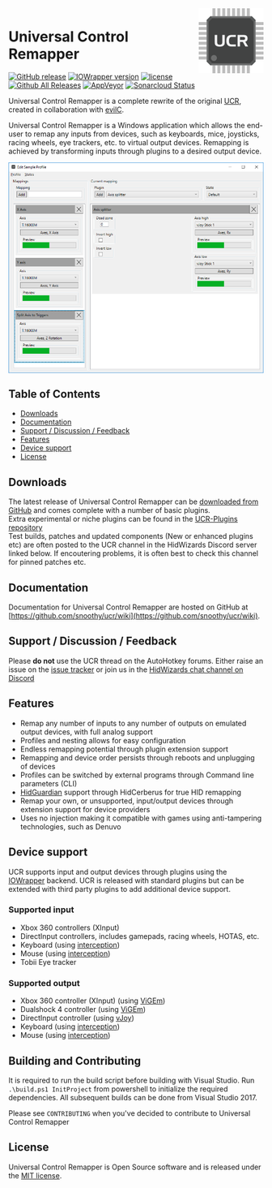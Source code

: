 <img src="icon.png" align="right" />

# Universal Control Remapper
[![GitHub release](https://img.shields.io/badge/release-v0.7.0-blue.svg)](https://github.com/Snoothy/UCR/releases/tag/v0.7.0) [![IOWrapper version](https://img.shields.io/badge/IOWrapper-v0.10.0-blue.svg)](https://github.com/evilC/IOWrapper) [![license](https://img.shields.io/github/license/snoothy/ucr.svg)](https://github.com/Snoothy/UCR/blob/master/LICENSE) [![Github All Releases](https://img.shields.io/github/downloads/snoothy/ucr/total.svg)](https://github.com/Snoothy/UCR/releases) [![AppVeyor](https://ci.appveyor.com/api/projects/status/github/Snoothy/UCR?svg=true)](https://ci.appveyor.com/project/Snoothy/ucr) [![Sonarcloud Status](https://sonarcloud.io/api/project_badges/measure?project=Snoothy_UCR&metric=alert_status)](https://sonarcloud.io/dashboard?id=Snoothy_UCR)

Universal Control Remapper is a complete rewrite of the original [UCR](https://github.com/evilC/UCR), created in collaboration with [evilC](https://github.com/evilC/).

Universal Control Remapper is a Windows application which allows the end-user to remap any inputs from devices, such as keyboards, mice, joysticks, racing wheels, eye trackers, etc. to virtual output devices. Remapping is achieved by transforming inputs through plugins to a desired output device.

<img src="Screenshot.png" align="center" />

## Table of Contents ##

- [Downloads](#downloads)
- [Documentation](#documentation)
- [Support / Discussion / Feedback](#support--discussion--feedback)
- [Features](#features)
- [Device support](#device-support)
- [License](#license)



## Downloads ##

The latest release of Universal Control Remapper can be [downloaded from GitHub](https://github.com/snoothy/ucr/releases) and comes complete with a number of basic plugins.  
Extra experimental or niche plugins can be found in the [UCR-Plugins repository](https://github.com/HidWizards/UCR-Plugins)  
Test builds, patches and updated components (New or enhanced plugins etc) are often posted to the UCR channel in the HidWizards Discord server linked below. If encoutering problems, it is often best to check this channel for pinned patches etc.


## Documentation ##

Documentation for Universal Control Remapper are hosted on GitHub at [https://github.com/snoothy/ucr/wiki](https://github.com/snoothy/ucr/wiki).



## Support / Discussion / Feedback

Please **do not** use the UCR thread on the AutoHotkey forums. Either raise an issue on the [issue tracker](https://github.com/Snoothy/UCR/issues) or join us in the [HidWizards chat channel on Discord](https://discord.gg/MmnhQYQ)



## Features ##

- Remap any number of inputs to any number of outputs on emulated output devices, with full analog support
- Profiles and nesting allows for easy configuration 
- Endless remapping potential through plugin extension support
- Remapping and device order persists through reboots and unplugging of devices
- Profiles can be switched by external programs through Command line parameters (CLI)
- [HidGuardian](https://github.com/nefarius/ViGEm/tree/master/Sys/HidGuardian) support through HidCerberus for true HID remapping 
- Remap your own, or unsupported, input/output devices through extension support for device providers
- Uses no injection making it compatible with games using anti-tampering technologies, such as Denuvo



## Device support ##

UCR supports input and output devices through plugins using the [IOWrapper](https://github.com/evilC/IOWrapper) backend. UCR is released with standard plugins but can be extended with third party plugins to add additional device support.

### Supported input ###

- Xbox 360 controllers (XInput)
- DirectInput controllers, includes gamepads, racing wheels, HOTAS, etc.
- Keyboard (using [interception](https://github.com/oblitum/Interception))
- Mouse (using [interception](https://github.com/oblitum/Interception))
- Tobii Eye tracker

### Supported output ###

- Xbox 360 controller (XInput) (using [ViGEm](https://github.com/nefarius/ViGEm))
- Dualshock 4 controller (using [ViGEm](https://github.com/nefarius/ViGEm))
- DirectInput controller (using [vJoy](https://github.com/shauleiz/vJoy))
- Keyboard (using [interception](https://github.com/oblitum/Interception))
- Mouse (using [interception](https://github.com/oblitum/Interception))

## Building and Contributing ##
It is required to run the build script before building with Visual Studio. Run `.\build.ps1 InitProject` from powershell to initialize the required dependencies. All subsequent builds can be done from Visual Studio 2017.

Please see  `CONTRIBUTING` when you've decided to contribute to Universal Control Remapper

## License ##

Universal Control Remapper is Open Source software and is released under the [MIT license](https://github.com/Snoothy/UCR/blob/master/LICENSE). 
